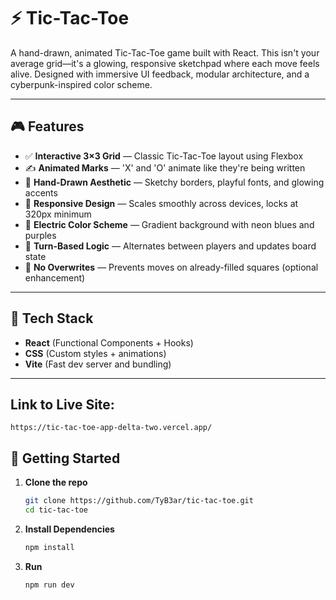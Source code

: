 # ⚡️ Tic-Tac-Toe

A hand-drawn, animated Tic-Tac-Toe game built with React. This isn't your average grid—it's a glowing, responsive sketchpad where each move feels alive. Designed with immersive UI feedback, modular architecture, and a cyberpunk-inspired color scheme.

---

## 🎮 Features

- ✅ **Interactive 3×3 Grid** — Classic Tic-Tac-Toe layout using Flexbox
- ✍️ **Animated Marks** — 'X' and 'O' animate like they're being written
- 🎨 **Hand-Drawn Aesthetic** — Sketchy borders, playful fonts, and glowing accents
- 📱 **Responsive Design** — Scales smoothly across devices, locks at 320px minimum
- 🌈 **Electric Color Scheme** — Gradient background with neon blues and purples
- 🔁 **Turn-Based Logic** — Alternates between players and updates board state
- 🚫 **No Overwrites** — Prevents moves on already-filled squares (optional enhancement)

---

## 🧱 Tech Stack

- **React** (Functional Components + Hooks)
- **CSS** (Custom styles + animations)
- **Vite** (Fast dev server and bundling)

---

## Link to Live Site:  
    https://tic-tac-toe-app-delta-two.vercel.app/



## 🚀 Getting Started

1. **Clone the repo**
   ```bash
   git clone https://github.com/TyB3ar/tic-tac-toe.git
   cd tic-tac-toe
   ```

2. **Install Dependencies** 
    ```bash
    npm install 
    ``` 

3. **Run** 
    ```bash
    npm run dev
    ```

